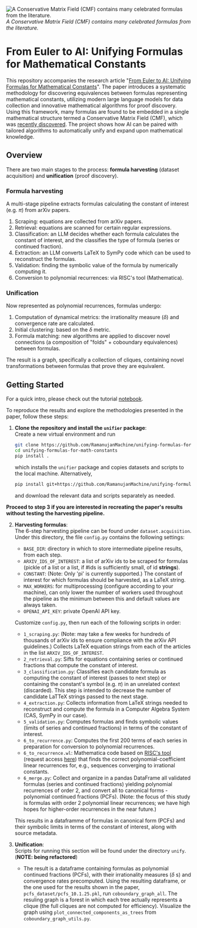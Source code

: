 ![A Conservative Matrix Field (CMF) contains many celebrated formulas from the literature.](image.png)
*A Conservative Matrix Field (CMF) contains many celebrated formulas from the literature.*

# From Euler to AI: Unifying Formulas for Mathematical Constants

This repository accompanies the research article "[From Euler to AI: Unifying Formulas for Mathematical Constants](https://arxiv.org/abs/2502.17533)".
The paper introduces a systematic methodology for discovering equivalences between formulas representing mathematical constants,
utilizing modern large language models for data collection and innovative mathematical algorithms for proof discovery.
Using this framework, many formulas are found to be embedded in a single mathematical structure termed a Conservative Matrix Field (CMF), which was [recently discovered](https://www.pnas.org/doi/10.1073/pnas.2321440121).
The project shows how AI can be paired with tailored algorithms to automatically unify and expand upon mathematical knowledge.

## Overview

There are two main stages to the process: **formula harvesting** (dataset acquisition) and **unification** (proof discovery).

### Formula harvesting

A multi-stage pipeline extracts formulas calculating the constant of interest (e.g. $\pi$) from arXiv papers.

1. Scraping: equations are collected from arXiv papers.
2. Retrieval: equations are scanned for certain regular expressions.
3. Classification: an LLM decides whether each formula calculates the constant of interest, and the classifies the type of formula (series or continued fraction).
4. Extraction: an LLM converts LaTeX to SymPy code which can be used to reconstruct the formulas.
5. Validation: finding the symbolic value of the formula by numerically computing it.
6. Conversion to polynomial recurrences: via RISC's tool (Mathematica).

### Unification

Now represented as polynomial recurrences, formulas undergo:  
1. Computation of dynamical metrics: the irrationality measure ($\delta$) and convergence rate are calculated.
2. Initial clustering: based on the $\delta$ metric.
3. Formula matching: new algorithms are applied to discover novel connections (a composition of "folds" + coboundary equivalences) between formulas.

The result is a graph, specifically a collection of cliques, containing novel transformations between formulas that prove they are equivalent.

## Getting Started

For a quick intro, please check out the tutorial [notebook](https://colab.research.google.com/drive/13EC9hwEhoA_xvEu_7p_9wbIl2QjDknqC?authuser=1#scrollTo=Jh-CDhaF0twQ).

To reproduce the results and explore the methodologies presented in the paper, follow these steps:

1. **Clone the repository and install the `unifier` package**:  
   Create a new virtual environment and run
   ```bash
   git clone https://github.com/RamanujanMachine/unifying-formulas-for-math-constants.git
   cd unifying-formulas-for-math-constants
   pip install .
   ```

   which installs the `unifier` package and copies datasets and scripts to the local machine. Alternatively,  

   ```bash
   pip install git+https://github.com/RamanujanMachine/unifying-formulas-for-math-constants.git
   ```
   and download the relevant data and scripts separately as needed.

**Proceed to step 3 if you are interested in recreating the paper's results without testing the harvesting pipeline.**

2. **Harvesting formulas**:  
   The 6-step harvesting pipeline can be found under `dataset.acquisition`.  
   Under this directory, the file `config.py` contains the following settings:
   - `BASE_DIR`: directory in which to store intermediate pipeline results, from each step.
   - `ARXIV_IDS_OF_INTEREST`: a list of arXiv ids to be scraped for formulas (pickle of a list or a list, if #ids is sufficiently small, of id **strings**).  
   - `CONSTANT`: (Note: Only 'pi' is currently supported.) The constant of interest for which formulas should be harvested, as a LaTeX string. 
   - `MAX_WORKERS`: for multiprocessing (configure according to your machine), can only lower the number of workers used throughout the pipeline as the minimum between this and default values are always taken.
   - `OPENAI_API_KEY`: private OpenAI API key.

   Customize `config.py`, then run each of the following scripts in order:
   - `1_scraping.py`: (Note: may take a few weeks for hundreds of thousands of arXiv ids to ensure compliance with the arXiv API guidelines.) Collects LaTeX equation strings from each of the articles in the list `ARXIV_IDS_OF_INTEREST`.  
   - `2_retrieval.py`: Sifts for equations containing series or continued fractions that compute the constant of interest.
   - `3_classification.py`: Classifies each candidate formula as computing the constant of interest (passes to next step) or containing the constant's symbol (e.g. $\pi$) in an unrelated context (discarded). This step is intended to decrease the number of candidate LaTTeX strings passed to the next stage.  
   - `4_extraction.py`: Collects information from LaTeX strings needed to reconstruct and compute the formula in a Computer Algebra System (CAS, SymPy in our case).
   - `5_validation.py`: Computes formulas and finds symbolic values (limits of series and continued fractions) in terms of the constant of interest.
   - `6_to_recurrence.py`: Computes the first 200 terms of each series in preparation for conversion to polynomial recurrences.
   - `6_to_recurrence.wl`: Mathematica code based on [RISC's tool](https://risc.jku.at/sw/guess/) (request access [here](https://www3.risc.jku.at/research/combinat/software/ergosum/installation.html#download)) that finds the correct polynomial-coefficient linear recurrences for, e.g., sequences converging to irrational constants.
   - `6_merge.py`: Collect and organize in a pandas DataFrame all validated formulas (series and continued fractions) yielding polynomial recurrences of order 2, and convert all to canonical forms - polynomial continued fractions (PCFs). (Note: the focus of this study is formulas with order 2 polynomial linear recurrences; we have high hopes for higher-order recurrences in the near future.)  

   This results in a dataframme of formulas in canonical form (PCFs) and their symbolic limits in terms of the constant of interest, along with source metadata.  

3. **Unification**:  
   Scripts for running this section will be found under the directory `unify`. (**NOTE: being refactored**)  
    - The result is a dataframe containing formulas as polynomial continued fractions (PCFs), with their irrationality measures ($\delta$ s) and convergence rates precomputed.
   Using the resulting dataframe, or the one used for the results shown in the paper, `pcfs_dataset/pcfs_10.1.25.pkl`, run `coboundary_graph_all`.
   The resuling graph is a forest in which each tree actually represents a clique (the full cliques are not computed for efficiency).
   Visualize the graph using `plot_connected_components_as_trees` from `coboundary_graph_utils.py`.
   

